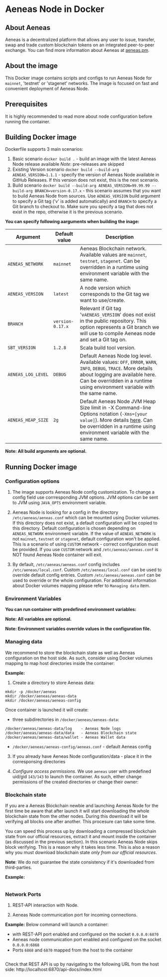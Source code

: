 # Aeneas Node in Docker

## About Aeneas
Aeneas is a decentralized platform that allows any user to issue, transfer, swap and trade custom blockchain tokens on an integrated peer-to-peer exchange. You can find more information about Aeneas at [aeneas.pm](https://aeneas.pm).


## About the image
This Docker image contains scripts and configs to run Aeneas Node for `mainnet`, 'testnet' or 'stagenet' networks.
The image is focused on fast and convenient deployment of Aeneas Node.

## Prerequisites
It is highly recommended to read more about node configuration before running the container.

## Building Docker image

Dockerfile supports 3 main scenarios:
1. Basic scenario `docker build .` - build an image with the latest Aeneas Node release available
*Note*: pre-releases are skipped
2. Existing Version scenario `docker build --build-arg AENEAS_VERSION=1.1.1` - specify the version of Aeneas Node available in GitHub Releases. If this version does not exist, this is the next scenario.
3. Build scenario `docker build --build-arg AENEAS_VERSION=99.99.99 --build-arg BRANCH=version-0.17.x` - this scenario assumes that you want to build Aeneas Node from sources. Use `AENEAS_VERSION` build argument to specify a Git tag ('v' is added automatically) and `BRANCH` to specify a Git branch to checkout to. Make sure you specify a tag that does not exist in the repo, otherwise it is the previous scenario.

**You can specify following aarguments when building the inage:**


|Argument              | Default value |Description   |
|----------------------|-------------------|--------------|
|`AENEAS_NETWORK`       | `mainnet`         | Aeneas Blockchain network. Available values are `mainnet`, `testnet`, `stagenet`. Can be overridden in a runtime using environment variable with the same name.|
|`AENEAS_VERSION`       | `latest`            | A node version which corresponds to the Git tag we want to use/create. |
|`BRANCH`              | `version-0.17.x`    | Relevant if Git tag 'v`AENEAS_VERSION`' does not exist in the public repository. This option represents a Git branch we will use to compile Aeneas node and set a Git tag on.|
|`SBT_VERSION`         | `1.2.8` 	       | Scala build tool version.|
|`AENEAS_LOG_LEVEL`     | `DEBUG`           | Default Aeneas Node log level. Available values: `OFF`, `ERROR`, `WARN`, `INFO`, `DEBUG`, `TRACE`. More details about logging are available here. Can be overridden in a runtime using environment variable with the same name. |
|`AENEAS_HEAP_SIZE`     | `2g`              | Default Aeneas Node JVM Heap Size limit in -X Command-line Options notation (`-Xms=[your value]`). More details [here](https://docs.oracle.com/cd/E13150_01/jrockit_jvm/jrockit/jrdocs/refman/optionX.html). Can be overridden in a runtime using environment variable with the same name. |

**Note: All build arguments are optional.**  

## Running Docker image

### Configuration options

1. The image supports Aeneas Node config customization. To change a config field use corrresponding JVM options. JVM options can be sent to JVM using `JAVA_OPTS` environment variable.

2. Aeneas Node is looking for a config in the directory `/etc/aeneas/aeneas.conf` which can be mounted using Docker volumes. If this directory does not exist, a default configuration will be copied to this directory. Default configuration is chosen depending on `AENEAS_NETWORK` environment variable. If the value of `AENEAS_NETWORK` is not `mainnet`, `testnet` or `stagenet`, default configuration won't be applied. This is a scenario of using `CUSTOM` network - correct configuration must be provided. If you use `CUSTOM` network and `/etc/aeneas/aeneas.conf` is NOT found Aeneas Node container will exit.

3. By default, `/etc/aeneas/aeneas.conf` config includes `/etc/aeneas/local.conf`. Custom `/etc/aeneas/local.conf` can be used to override default config entries. Custom `/etc/aeneas/aeneas.conf` can be used to override or the whole configuration. For additional information about Docker volumes mapping please refer to `Managing data` item.

### Environment Variables

**You can run container with predefined environment variables:**

**Note: All variables are optional.**  

**Note: Environment variables override values in the configuration file.** 


### Managing data
We recommend to store the blockchain state as well as Aeneas configuration on the host side. As such, consider using Docker volumes mapping to map host directories inside the container:

**Example:**

1. Create a directory to store Aeneas data:

```
mkdir -p /docker/aeneas
mkdir /docker/aeneas/aeneas-data
mkdir /docker/aeneas/aeneas-config
```

Once container is launched it will create:

- three subdirectories in `/docker/aeneas/aeneas-data`:
```
/docker/aeneas/aeneas-data/log    - Aeneas Node logs
/docker/aeneas/aeneas-data/data   - Aeneas Blockchain state
/docker/aeneas/aeneas-data/wallet - Aeneas Wallet data
```
- `/docker/aeneas/aeneas-config/aeneas.conf` - default Aeneas config


3. If you already have Aeneas Node configuration/data - place it in the corresponsing directories


4. *Configure access permissions*. We use `aeneas` user with predefined uid/gid `143/143` to launch the container. As such, either change permissions of the created directories or change their owner:


### Blockchain state

If you are a Aeneas Blockchain newbie and launching Aeneas Node for the first time be aware that after launch it will start downloading the whole blockchain state from the other nodes. During this download it will be verifying all blocks one after another. This procesure can take some time.

You can speed this process up by downloading a compressed blockchain state from our official resources, extract it and mount inside the container (as discussed in the previous section). In this scenario Aeneas Node skips block verifying. This is a reason why it takes less time. This is also a reason why you must download blockchain state *only from our official resources*.

**Note**: We do not guarantee the state consistency if it's downloaded from third-parties.

**Example:**
```

```

### Network Ports

1. REST-API interaction with Node. 

2. Aeneas Node communication port for incoming connections. 

**Example:**
Below command will launch a container:
- with REST-API port enabled and configured on the socket `0.0.0.0:6870`
- Aeneas node communication port enabled and configured on the socket `0.0.0.0:6868`
- Ports `6868` and `6870` mapped from the host to the container

```
```

Check that REST API is up by navigating to the following URL from the host side:
http://localhost:6870/api-docs/index.html
